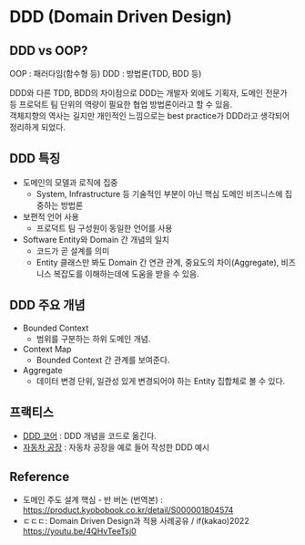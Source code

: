# DDD (Domain Driven Design)

## DDD vs OOP?
OOP : 패러다임(함수형 등)
DDD : 방법론(TDD, BDD 등)

DDD와 다른 TDD, BDD의 차이점으로 DDD는 개발자 외에도 기획자, 도메인 전문가 등 프로덕트 팀 단위의 역량이 필요한 협업 방법론이라고 할 수 있음.  
객체지향의 역사는 길지만 개인적인 느낌으로는 best practice가 DDD라고 생각되어 정리하게 되었다.

## DDD 특징
* 도메인의 모델과 로직에 집중
    * System, Infrastructure 등 기술적인 부분이 아닌 핵심 도메인 비즈니스에 집중하는 방법론
* 보편적 언어 사용
    * 프로덕트 팀 구성원이 동일한 언어를 사용
* Software Entity와 Domain 간 개념의 일치
    * 코드가 곧 설계를 의미
    * Entity 클래스만 봐도 Domain 간 연관 관계, 중요도의 차이(Aggregate), 비즈니스 복잡도를 이해하는데에 도움을 받을 수 있음.

## DDD 주요 개념
* Bounded Context
  * 범위를 구분하는 하위 도메인 개념.
* Context Map
  * Bounded Context 간 관계를 보여준다.
* Aggregate
  * 데이터 변경 단위, 일관성 있게 변경되어야 하는 Entity 집합체로 볼 수 있다.

## 프랙티스
* [DDD 코어](./ddd_core/README.md) : DDD 개념을 코드로 옮긴다.
* [자동차 공장](./car_factory/README.md) : 자동차 공장을 예로 들어 작성한 DDD 예시

## Reference
* 도메인 주도 설계 핵심 - 반 버논 (번역본) : https://product.kyobobook.co.kr/detail/S000001804574
* ㄷㄷㄷ: Domain Driven Design과 적용 사례공유 / if(kakao)2022 https://youtu.be/4QHvTeeTsj0
